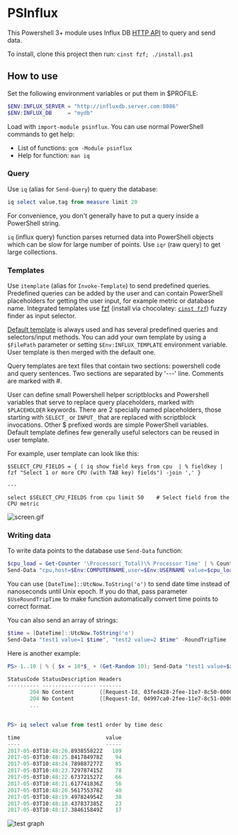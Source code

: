 # PSInflux

This Powershell 3+ module uses Influx DB [HTTP API](https://docs.influxdata.com/influxdb/v1.2/guides/querying_data) to query and send data.

To install, clone this project then run: `cinst fzf; ./install.ps1`

## How to use

Set the following environment variables or put them in $PROFILE:

```powershell
$ENV:INFLUX_SERVER = "http://influxdb.server.com:8086"
$ENV:INFLUX_DB     = "mydb"
```

Load with `import-module psinflux`. You can use normal PowerShell commands to get help:

* List of functions: `gcm -Module psinflux`
* Help for function: `man iq`

### Query

Use `iq` (alias for `Send-Query`) to query the database:

```powershell
iq select value,tag from measure limit 20
```

For convenience, you don't generally have to put a query inside a PowerShell string.

`iq` (influx query) function parses returned data into PowerShell objects which can be slow for large number of points. Use `iqr` (raw query) to get large collections.

### Templates

Use `itemplate` (alias for `Invoke-Template`) to send predefined queries. Predefined queries can be added by the user and can contain PowerShell placeholders for getting the user input, for example metric or database name. Integrated templates use [fzf](https://github.com/junegunn/fzf) (install via chocolatey: [`cinst fzf`](https://chocolatey.org/packages/fzf)) fuzzy finder as input selector.

[Default template](https://github.com/majkinetor/psinflux/blob/master/templates.txt) is always used and has several predefined queries and selectors/input methods. You can add your own template by using a `$FilePath` parameter or setting `$Env:INFLUX_TEMPLATE` environment variable. User template is then merged with the default one.

Query templates are text files that contain two sections: powershell code and query sentences. Two sections are separated by '---' line. Comments are marked with #.

User can define small Powershell helper scriptblocks and Powershell variables that serve to replace query placeholders, marked with `$PLACEHOLDER` keywords. There are 2 specially named placeholders, those starting with `SELECT_` or `INPUT_` that are replaced with scriptblock invocations. Other $ prefixed words are simple PowerShell variables. Default template defines few generally useful selectors can be reused in user template.

For example, user template can look like this:

```
$SELECT_CPU_FIELDS = { ( iq show field keys from cpu  | % fieldkey | fzf "Select 1 or more CPU (with TAB key) fields") -join ',' }

---

select $SELECT_CPU_FIELDS from cpu limit 50    # Select field from the CPU metric
```

![screen.gif](https://cdn.rawgit.com/majkinetor/psinflux/1cd398bc/screen.gif)

### Writing data

To write data points to the database use `Send-Data` function:

```powershell
$cpu_load = Get-Counter '\Processor(_Total)\% Processor Time' | % CounterSamples | % CookedValue
Send-Data "cpu,host=$Env:COMPUTERNAME,user=$Env:USERNAME value=$cpu_load"
```

You can use `[DateTime]::UtcNow.ToString('o')` to send date time instead of nanoseconds until Unix epoch. If you do that, pass parameter `$UseRoundTripTime` to make function automatically convert time points to correct format.

You can also send an array of strings:

```powershell
$time = [DateTime]::UtcNow.ToString('o')
Send-Data "test1 value=1 $time", "test2 value=2 $time" -RoundTripTime
```


Here is another example:

```powershell
PS> 1..10 | % { $x = 10*$_ + (Get-Random 10); Send-Data "test1 value=$x"; sleep 1 }

StatusCode StatusDescription Headers
---------- ----------------- -------
       204 No Content        {[Request-Id, 03fed428-2fee-11e7-8c50-000000000000], [X-Influxdb-Version, 1.2.2], [Content-Type, application/json], [Date, Wed, 03 May 2017 10:48:17 GMT]}
       204 No Content        {[Request-Id, 04997ca0-2fee-11e7-8c51-000000000000], [X-Influxdb-Version, 1.2.2], [Content-Type, application/json], [Date, Wed, 03 May 2017 10:48:18 GMT]}
       ...

 
PS> iq select value from test1 order by time desc

time                           value
----                           -----
2017-05-03T10:48:26.893855822Z   109
2017-05-03T10:48:25.841784978Z    94
2017-05-03T10:48:24.789887277Z    85
2017-05-03T10:48:23.729787415Z    78
2017-05-03T10:48:22.673721527Z    66
2017-05-03T10:48:21.617741836Z    56
2017-05-03T10:48:20.561755378Z    40
2017-05-03T10:48:19.497824954Z    38
2017-05-03T10:48:18.437837385Z    23
2017-05-03T10:48:17.384615849Z    17
```

![test graph](https://cdn.rawgit.com/majkinetor/psinflux/2537038c/test1.png)




